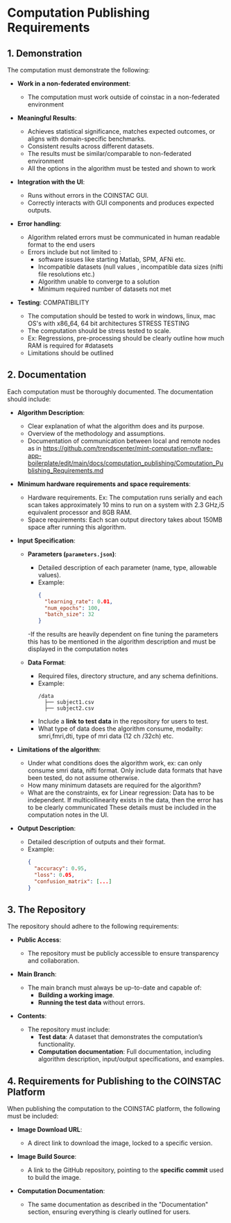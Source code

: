 # Computation Publishing Requirements

## 1. Demonstration

The computation must demonstrate the following:

- **Work in a non-federated environment**:
  - The computation must work outside of coinstac in a non-federated environment

- **Meaningful Results**:
  - Achieves statistical significance, matches expected outcomes, or aligns with domain-specific benchmarks.
  - Consistent results across different datasets.
  - The results must be similar/comparable to non-federated environment
  - All the options in the algorithm must be tested and shown to work
  
- **Integration with the UI**:
  - Runs without errors in the COINSTAC GUI.
  - Correctly interacts with GUI components and produces expected outputs.
 
- **Error handling**:
  - Algorithm related errors must be communicated in human readable format to the end users
  - Errors include but not limited to :
    - software issues like starting Matlab, SPM, AFNi etc.
    - Incompatible datasets (null values , incompatible data sizes (nifti file resolutions etc.)
    - Algorithm unable to converge to a solution
    - Minimum required number of datasets not met
  
- **Testing**:
  COMPATIBILITY
  - The computation should be tested to work in windows, linux, mac OS's with x86_64, 64 bit architectures
  STRESS TESTING
  - The computation should be stress tested to scale.
  - Ex: Regressions, pre-processing should be clearly outline how much RAM is required for #datasets
  - Limitations should be outlined

    
## 2. Documentation

Each computation must be thoroughly documented. The documentation should include:

- **Algorithm Description**:
  - Clear explanation of what the algorithm does and its purpose.
  - Overview of the methodology and assumptions.
  - Documentation of communication between local and remote nodes as in https://github.com/trendscenter/mint-computation-nvflare-app-boilerplate/edit/main/docs/computation_publishing/Computation_Publishing_Requirements.md


- **Minimum hardware requirements and space requirements**:
  - Hardware requirements. Ex: The computation runs serially and each scan takes approximately 10 mins to run on a system with 2.3 GHz,i5 equivalent processor and 8GB RAM.
  - Space requirements: Each scan output directory takes about 150MB space after running this algorithm.



- **Input Specification**:
  - **Parameters (`parameters.json`)**:
    - Detailed description of each parameter (name, type, allowable values).
    - Example:
      ```json
      {
        "learning_rate": 0.01,
        "num_epochs": 100,
        "batch_size": 32
      }
      ```
    -If the results are heavily dependent on fine tuning the parameters this has to be mentioned in the algorithm description and must be displayed in the computation notes
    
  - **Data Format**:
    - Required files, directory structure, and any schema definitions.
    - Example:
      ```plaintext
      /data
        ├── subject1.csv
        ├── subject2.csv
      ```
    - Include a **link to test data** in the repository for users to test.
    - What type of data does the algorithm consume, modailty: smri,fmri,dti, type of mri data (12 ch /32ch) etc.
      
- **Limitations of the algorithm**:
  - Under what conditions does the algorithm work, ex: can only consume smri data, nifti format. Only include data formats that have been tested, do not assume otherwise.
  - How many minimum datasets are required for the algorithm? 
  - What are the constraints, ex for Linear regression: Data has to be independent. If multicollinearity exists in the data, then the error has to be clearly communicated
These details must be included in the computation notes in the UI. 
  
- **Output Description**:
  - Detailed description of outputs and their format.
  - Example:
    ```json
    {
      "accuracy": 0.95,
      "loss": 0.05,
      "confusion_matrix": [...]
    }
    ```

## 3. The Repository

The repository should adhere to the following requirements:

- **Public Access**:
  - The repository must be publicly accessible to ensure transparency and collaboration.
  
- **Main Branch**:
  - The main branch must always be up-to-date and capable of:
    - **Building a working image**.
    - **Running the test data** without errors.
  
- **Contents**:
  - The repository must include:
    - **Test data**: A dataset that demonstrates the computation’s functionality.
    - **Computation documentation**: Full documentation, including algorithm description, input/output specifications, and examples.

## 4. Requirements for Publishing to the COINSTAC Platform

When publishing the computation to the COINSTAC platform, the following must be included:

- **Image Download URL**:
  - A direct link to download the image, locked to a specific version.
  
- **Image Build Source**:
  - A link to the GitHub repository, pointing to the **specific commit** used to build the image.

- **Computation Documentation**:
  - The same documentation as described in the "Documentation" section, ensuring everything is clearly outlined for users.

